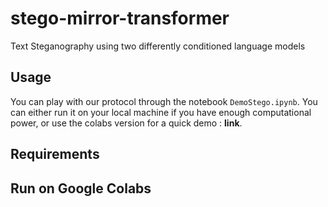 # stego-mirror-transformer
Text Steganography using two differently conditioned language models

## Usage

You can play with our protocol through the notebook ```DemoStego.ipynb```. You can either run it on your local machine if you have enough computational power, or use the colabs version for a quick demo : **link**.

## Requirements




## Run on Google Colabs
